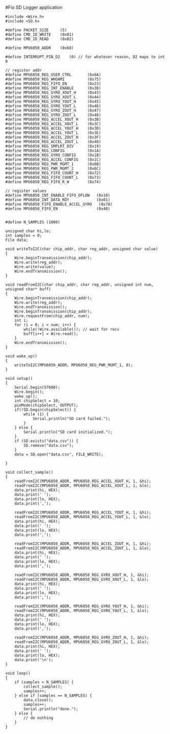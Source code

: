 #Fio SD Logger application

    #include <Wire.h>
    #include <SD.h>

    #define PACKET_SIZE     (5)
    #define CMD_ID_WRITE    (0x01)
    #define CMD_ID_READ     (0x02)

    #define MPU6050_ADDR    (0x68)

    #define INTERRUPT_PIN_D2    (0) // for whatever reason, D2 maps to int 0

    // register addr
    #define MPU6050_REG_USER_CTRL       (0x6A)
    #define MPU6050_REG_WHOAMI          (0x75)
    #define MPU6050_REG_FIFO_EN         (0x23)
    #define MPU6050_REG_INT_ENABLE      (0x38)
    #define MPU6050_REG_GYRO_XOUT_H     (0x43)
    #define MPU6050_REG_GYRO_XOUT_L     (0x44)
    #define MPU6050_REG_GYRO_YOUT_H     (0x45)
    #define MPU6050_REG_GYRO_YOUT_L     (0x46)
    #define MPU6050_REG_GYRO_ZOUT_H     (0x47)
    #define MPU6050_REG_GYRO_ZOUT_L     (0x48)
    #define MPU6050_REG_ACCEL_XOUT_H    (0x3B)
    #define MPU6050_REG_ACCEL_XOUT_L    (0x3C)
    #define MPU6050_REG_ACCEL_YOUT_H    (0x3D)
    #define MPU6050_REG_ACCEL_YOUT_L    (0x3E)
    #define MPU6050_REG_ACCEL_ZOUT_H    (0x3F)
    #define MPU6050_REG_ACCEL_ZOUT_L    (0x40)
    #define MPU6050_REG_SMPLRT_DIV      (0x19)
    #define MPU6050_REG_CONFIG          (0x1A)
    #define MPU6050_REG_GYRO_CONFIG     (0x1B)
    #define MPU6050_REG_ACCEL_CONFIG    (0x1C)
    #define MPU6050_REG_PWR_MGMT_1      (0x6B)
    #define MPU6050_REG_PWR_MGMT_2      (0x6C)
    #define MPU6050_REG_FIFO_COUNT_H    (0x72)
    #define MPU6050_REG_FIFO_COUNT_L    (0x73)
    #define MPU6050_REG_FIFO_R_W        (0x74)

    // register values
    #define MPU6050_INT_ENABLE_FIFO_OFLOW   (0x10)
    #define MPU6050_INT_DATA_RDY            (0x01)
    #define MPU6050_FIFO_ENABLE_ACCEL_GYRO   (0x78) 
    #define MPU6050_FIFO_EN                 (0x40)


    #define N_SAMPLES (1000)

    unsigned char hi,lo;
    int samples = 0;
    File data;

    void writeToI2C(char chip_addr, char reg_addr, unsigned char value)
    {
        Wire.beginTransmission(chip_addr);
        Wire.write(reg_addr);
        Wire.write(value);
        Wire.endTransmission();
    }

    void readFromI2C(char chip_addr, char reg_addr, unsigned int num, unsigned char* buff) 
    {
        Wire.beginTransmission(chip_addr);
        Wire.write(reg_addr);
        Wire.endTransmission();
        Wire.beginTransmission(chip_addr);
        Wire.requestFrom(chip_addr, num); 
        int i;
        for (i = 0; i < num; i++) {
            while(!Wire.available()); // wait for recv
            buff[i++] = Wire.read();
        }
        Wire.endTransmission();
    }

    void wake_up()
    {
        writeToI2C(MPU6050_ADDR, MPU6050_REG_PWR_MGMT_1, 0);
    }

    void setup()
    {
        Serial.begin(57600);
        Wire.begin();
        wake_up();
        int chipSelect = 10;
        pinMode(chipSelect, OUTPUT);
        if(!SD.begin(chipSelect)) {
            while (1) {
                Serial.println("SD card failed.");
            }
        } else {
            Serial.println("SD card initialized.");
        }
        if (SD.exists("data.csv")) {
            SD.remove("data.csv");
        }
        data = SD.open("data.csv", FILE_WRITE);

    }

    void collect_sample()
    {
        readFromI2C(MPU6050_ADDR, MPU6050_REG_ACCEL_XOUT_H, 1, &hi);
        readFromI2C(MPU6050_ADDR, MPU6050_REG_ACCEL_XOUT_L, 1, &lo);
        data.print(hi, HEX);
        data.print(' ');
        data.print(lo, HEX);
        data.print(',');

        readFromI2C(MPU6050_ADDR, MPU6050_REG_ACCEL_YOUT_H, 1, &hi);
        readFromI2C(MPU6050_ADDR, MPU6050_REG_ACCEL_YOUT_L, 1, &lo);
        data.print(hi, HEX);
        data.print(' ');
        data.print(lo, HEX);
        data.print(',');

        readFromI2C(MPU6050_ADDR, MPU6050_REG_ACCEL_ZOUT_H, 1, &hi);
        readFromI2C(MPU6050_ADDR, MPU6050_REG_ACCEL_ZOUT_L, 1, &lo);
        data.print(hi, HEX);
        data.print(' ');
        data.print(lo, HEX);
        data.print(',');

        readFromI2C(MPU6050_ADDR, MPU6050_REG_GYRO_XOUT_H, 1, &hi);
        readFromI2C(MPU6050_ADDR, MPU6050_REG_GYRO_XOUT_L, 1, &lo);
        data.print(hi, HEX);
        data.print(' ');
        data.print(lo, HEX);
        data.print(',');

        readFromI2C(MPU6050_ADDR, MPU6050_REG_GYRO_YOUT_H, 1, &hi);
        readFromI2C(MPU6050_ADDR, MPU6050_REG_GYRO_YOUT_L, 1, &lo);
        data.print(hi, HEX);
        data.print(' ');
        data.print(lo, HEX);
        data.print(',');

        readFromI2C(MPU6050_ADDR, MPU6050_REG_GYRO_ZOUT_H, 1, &hi);
        readFromI2C(MPU6050_ADDR, MPU6050_REG_GYRO_ZOUT_L, 1, &lo);
        data.print(hi, HEX);
        data.print(' ');
        data.print(lo, HEX);
        data.print('\n');
    }

    void loop()
    {
        if (samples < N_SAMPLES) {
            collect_sample();
            samples++;
        } else if (samples == N_SAMPLES) {
            data.close();
            samples++;
            Serial.println("done.");
        } else {
            // do nothing
        }
    }
